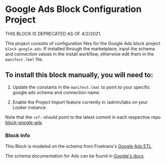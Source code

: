 # Google Ads Block Configuration Project

THIS BLOCK IS DEPRECATED AS OF 4/2/2021.

This project consists of configuration files for the Google Ads block project `block-google-ads`.
If installed through the marketplace, input the schema and connection values in the install workflow, otherwise edit them in the `manifest.lkml` file.

## To install this block manually, you will need to:

1. Update the constants in the `manifest.lkml` to point to your specific google ads schema and connection name.

1. Enable the Project Import feature currently in /admin/labs on your Looker instance.


Note that the `ref:` should point to the latest commit in each respective repo [block-google-ads](https://github.com/looker/block-google-ads/commits/master)

### Block Info

This Block is modeled on the schema from Fivetrans's [Google Ads ETL](https://fivetran.com/directory/google_ads_insights).

The schema documentation for Ads can be found in [Google's docs](https://developers.google.com/adwords/api/docs/appendix/reports).


